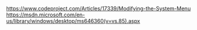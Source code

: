 https://www.codeproject.com/Articles/17339/Modifying-the-System-Menu
https://msdn.microsoft.com/en-us/library/windows/desktop/ms646360(v=vs.85).aspx
